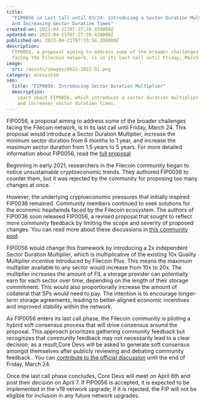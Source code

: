 ```yaml
---
title:
  "FIP0056 in Last Call until 03/24: Introducing a Sector Duration Multiplier
  and Increasing Sector Duration Times"
created-on: 2023-04-21T07:27:39.439000Z
updated-on: 2023-04-21T07:27:39.439000Z
published-on: 2023-04-21T07:33:56.200000Z
description:
  FIP0056, a proposal aiming to address some of the broader challenges
  facing the Filecoin network, is in its last call until Friday, March 24.
image:
  src: /assets/images/0621-2022-01.png
category: ecosystem
seo:
  title: "FIP0056: Introducing Sector Duration Multiplier"
  description:
    Learn about FIP0056, which introduces a sector duration multiplier
    and increases sector duration times.
---
```


FIP0056, a proposal aiming to address some of the broader challenges facing the Filecoin network, is in its last call until Friday, March 24. This proposal would introduce a Sector Duration Multiplier, increase the minimum sector duration from 6 months to 1 year, and increase the maximum sector duration from 1.5 years to 5 years. For more detailed information about FIP0056, read the [full proposal](https://github.com/filecoin-project/FIPs/blob/master/FIPS/fip-0056.md)

Beginning in early 2021, researchers in the Filecoin community began to notice unsustainable cryptoeconomic trends. They authored FIP0036 to counter them, but it was rejected by the community for proposing too many changes at once.

However, the underlying cryptoeconomic pressures that initially inspired FIP0036 remained. Community members continued to seek solutions for the economic headwinds faced by the Filecoin ecosystem. The authors of FIP0036 soon released FIP0056, a revised proposal that sought to reflect more community feedback by limiting the scope and severity of proposed changes. You can read more about these discussions in [this community post](https://github.com/filecoin-project/community/discussions/572).

FIP0056 would change this framework by introducing a 2x independent Sector Duration Multiplier, which is multiplicative of the existing 10x Quality Multiplier incentive introduced by Filecoin Plus. This means the maximum multiplier available to any sector would increase from 10x to 20x. The multiplier increases the amount of FIL a storage provider can potentially earn for each sector over time, depending on the length of their storage commitment. This would also proportionally increase the amount of collateral that SPs would need to pay. The intention is to encourage longer-term storage agreements, leading to better-aligned economic incentives and improved stability within the network.

As FIP0056 enters its last call phase, the Filecoin community is piloting a hybrid soft consensus process that will drive consensus around the proposal. This approach prioritizes gathering community feedback but recognizes that community feedback may not necessarily lead to a clear decision; as a result,Core Devs will be asked to generate soft consensus amongst themselves after publicly reviewing and debating community feedback.. You can [contribute to the official discussion](https://github.com/filecoin-project/FIPs/discussions/554) until the end of Friday, March 24.

Once the last call phase concludes, Core Devs will meet on April 6th and post their decision on April 7. If FIP0056 is accepted, it is expected to be implemented in the v19 network upgrade; if it is rejected, the FIP will not be eligible for inclusion in any future network upgrades.
